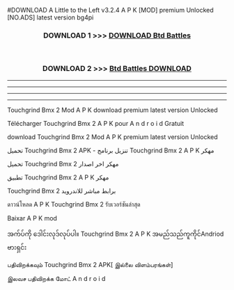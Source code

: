 #DOWNLOAD A Little to the Left v3.2.4 A P K [MOD] premium Unlocked [NO.ADS] latest version bg4pi 



<div align="center">

<h3>DOWNLOAD 1 >>> <a href="https://getmod1.web.app/?judule=Btd Battles">DOWNLOAD Btd Battles</a></h3><br>

<h3>DOWNLOAD 2 >>> <a href="https://getmod1.web.app/?judule=Btd Battles">Btd Battles DOWNLOAD </a></h3>

</div>


----------------------------------------------------------

----------------------------------------------------------

----------------------------------------------------------

----------------------------------------------------------


Touchgrind Bmx 2  Mod A P K download premium latest version Unlocked

Télécharger  Touchgrind Bmx 2  A P K pour A n d r o i d Gratuit

download Touchgrind Bmx 2  Mod A P K premium latest version Unlocked

تحميل Touchgrind Bmx 2  APK - تنزيل برنامج Touchgrind Bmx 2  A P K مهكر

تحميل Touchgrind Bmx 2  مهكر اخر اصدار

تطبيق Touchgrind Bmx 2  A P K مهكر

Touchgrind Bmx 2  برابط مباشر للاندرويد

ดาวน์โหลด A P K Touchgrind Bmx 2  รับเวอร์ชันล่าสุด

Baixar A P K mod

အက်ပ်ကို ဒေါင်းလုဒ်လုပ်ပါ။ Touchgrind Bmx 2  A P K အမည်သည်ကူကိုင်Andriod ဗားရှင်း

பதிவிறக்கவும் Touchgrind Bmx 2  APK[ இல்லை விளம்பரங்கள்] 
 
இலவச பதிவிறக்க மோட் A n d r o i d



